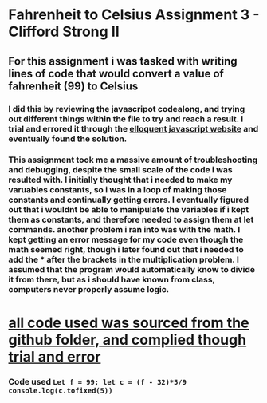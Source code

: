 # Fahrenheit to Celsius Assignment 3 - Clifford Strong II
## For this assignment i was tasked with writing lines of code that would convert a value of fahrenheit (99) to Celsius
### I did this by reviewing the javascripot codealong, and trying out different things within the file to try and reach a result. I trial and errored it through the [elloquent javascript website](https://eloquentjavascript.net/code/) and eventually found the solution. 
### This assignment took me a massive amount of troubleshooting and debugging, despite the small scale of the code i was resulted with. I initially thought that i needed to make my varuables constants, so i was in a loop of making those constants and continually getting errors. I eventually figured out that i wouldnt be able to manipulate the variables if i kept them as constants, and therefore needed to assign them at let commands. another problem i ran into was with the math. I kept getting an error message for my code even though the math seemed right, though i later found out that i needed to add the * after the brackets in the multiplication problem. I assumed that the program would automatically know to divide it from there, but as i should have known from class, computers never properly assume logic. 
# [all code used was sourced from the github folder, and complied though trial and error](https://github.com/rdwrome/261fa25/blob/main/03Operators%26Bindings/codealong.js)
### Code used `Let f = 99; let c = (f - 32)*5/9 console.log(c.tofixed(5))`
